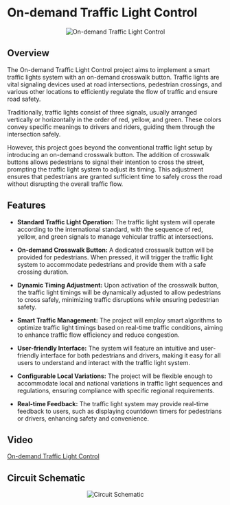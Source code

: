 # On-demand Traffic Light Control

<p align="center">
  <img src="https://github.com/AbdelrhmanWalaa/Udacity-Embedded_Systems_Nanodegrees/assets/44446382/ce176b61-5b86-48c5-b07b-5b519bbf6e72" alt="On-demand Traffic Light Control">
</p>

## Overview

The On-demand Traffic Light Control project aims to implement a smart traffic lights system with an on-demand crosswalk button. Traffic lights are vital signaling devices used at road intersections, pedestrian crossings, and various other locations to efficiently regulate the flow of traffic and ensure road safety.

Traditionally, traffic lights consist of three signals, usually arranged vertically or horizontally in the order of red, yellow, and green. These colors convey specific meanings to drivers and riders, guiding them through the intersection safely.

However, this project goes beyond the conventional traffic light setup by introducing an on-demand crosswalk button. The addition of crosswalk buttons allows pedestrians to signal their intention to cross the street, prompting the traffic light system to adjust its timing. This adjustment ensures that pedestrians are granted sufficient time to safely cross the road without disrupting the overall traffic flow.

## Features

- **Standard Traffic Light Operation:** The traffic light system will operate according to the international standard, with the sequence of red, yellow, and green signals to manage vehicular traffic at intersections.

- **On-demand Crosswalk Button:** A dedicated crosswalk button will be provided for pedestrians. When pressed, it will trigger the traffic light system to accommodate pedestrians and provide them with a safe crossing duration.

- **Dynamic Timing Adjustment:** Upon activation of the crosswalk button, the traffic light timings will be dynamically adjusted to allow pedestrians to cross safely, minimizing traffic disruptions while ensuring pedestrian safety.

- **Smart Traffic Management:** The project will employ smart algorithms to optimize traffic light timings based on real-time traffic conditions, aiming to enhance traffic flow efficiency and reduce congestion.

- **User-friendly Interface:** The system will feature an intuitive and user-friendly interface for both pedestrians and drivers, making it easy for all users to understand and interact with the traffic light system.

- **Configurable Local Variations:** The project will be flexible enough to accommodate local and national variations in traffic light sequences and regulations, ensuring compliance with specific regional requirements.

- **Real-time Feedback:** The traffic light system may provide real-time feedback to users, such as displaying countdown timers for pedestrians or drivers, enhancing safety and convenience.

## Video
[On-demand Traffic Light Control](https://drive.google.com/drive/folders/1dADO2odkxXbdBXe2kQp-5vKCdKifsfVl?usp=sharing)

## Circuit Schematic

<p align="center">
  <img src="https://github.com/AbdelrhmanWalaa/Udacity-Embedded_Systems_Nanodegrees/assets/44446382/44752c39-0017-4475-90d9-8cf4140c8209" alt="Circuit Schematic">
</p>

